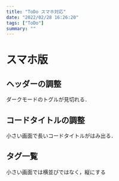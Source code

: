 ```yaml
---
title: "ToDo スマホ対応"
date: "2022/02/28 16:26:20"
tags: ["ToDo"]
summary: ""
---
```


# スマホ版

## ヘッダーの調整


ダークモードのトグルが見切れる．

## コードタイトルの調整


小さい画面で長いコードタイトルがはみ出る．

## タグ一覧


小さい画面では横並びではなく，縦にする
